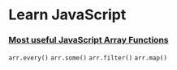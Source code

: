 # Learn JavaScript

### [Most useful JavaScript Array Functions](./most-useful-js-arr-fn.js)

`arr.every()` `arr.some()` `arr.filter()` `arr.map()`
